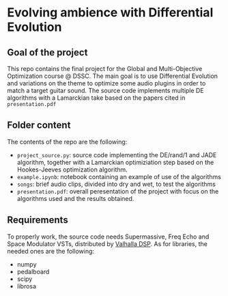 # Evolving ambience with Differential Evolution

## Goal of the project
This repo contains the final project for the Global and Multi-Objective Optimization course @ DSSC.
The main goal is to use Differential Evolution and variations on the theme to optimize some audio plugins in order to match a target guitar sound. The source code implements multiple DE algorithms with a Lamarckian take based on the papers cited in `presentation.pdf`

## Folder content

The contents of the repo are the following:
- `project_source.py`: source code implementing the DE/rand/1 and JADE algorithm, together with a Lamarckian optimiziation step based on the Hookes-Jeeves optimization algorithm.
- `example.ipynb`: notebook containing an example of use of the algorithms
- `songs`: brief audio clips, divided into dry and wet, to test the algorithms
- `presentation.pdf`: overall peresentation of the project with focus on the algorithms used and the results obtained.

## Requirements

To properly work, the source code needs Supermassive, Freq Echo and Space Modulator VSTs, distributed by [Valhalla DSP](https://valhalladsp.com). As for libraries, the needed ones are the following:
- numpy
- pedalboard
- scipy
- librosa






